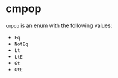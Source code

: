 <!-- This is an automatically generated file. Do not edit it manually. -->

# cmpop

`cmpop` is an enum with the following values:


- `Eq`
- `NotEq`
- `Lt`
- `LtE`
- `Gt`
- `GtE`